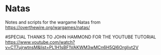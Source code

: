 # Natas
Notes and scripts for the wargame Natas from https://overthewire.org/wargames/natas/

#SPECIAL THANKS TO JOHN HAMMOND FOR THE YOUTUBE TUTORIAL
https://www.youtube.com/watch?v=CT7ujrwtnsM&list=PL1H1sBF1VAKWM3wMCn6H5Ql6OrgIivt2V
